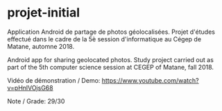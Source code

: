 # projet-initial

Application Android de partage de photos géolocalisées. 
Projet d'études effectué dans le cadre de la 5è session d'informatique au Cégep de Matane, automne 2018.

Android app for sharing geolocated photos.
Study project carried out as part of the 5th computer science session at CEGEP of Matane, fall 2018.

Vidéo de démonstration / Demo: https://www.youtube.com/watch?v=pHnlVOjsG68

Note / Grade: 29/30
